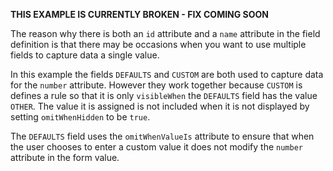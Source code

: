 **THIS EXAMPLE IS CURRENTLY BROKEN - FIX COMING SOON**

The reason why there is both an `id` attribute and a `name` attribute in the field definition is that there may be occasions when you want to use multiple fields to capture data a single value.

In this example the fields `DEFAULTS` and `CUSTOM` are both used to capture data for the `number` attribute. However they work together because `CUSTOM` is defines a rule so that it is only `visibleWhen` the `DEFAULTS` field has the value `OTHER`. The value it is assigned is not included when it is not displayed by setting `omitWhenHidden` to be `true`.

The `DEFAULTS` field uses the `omitWhenValueIs` attribute to ensure that when the user chooses to enter a custom value it does not modify the `number` attribute in the form value.
